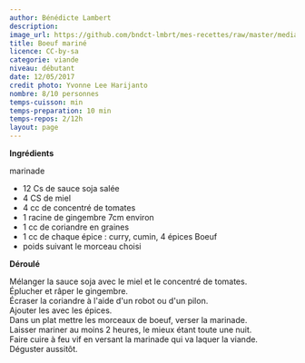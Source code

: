 ```yaml
---
author: Bénédicte Lambert
description: 
image_url: https://github.com/bndct-lmbrt/mes-recettes/raw/master/medias/boeuf-marine.jpg
title: Boeuf mariné
licence: CC-by-sa
categorie: viande
niveau: débutant
date: 12/05/2017
credit photo: Yvonne Lee Harijanto
nombre: 8/10 personnes
temps-cuisson: min
temps-preparation: 10 min
temps-repos: 2/12h
layout: page
---
```


**Ingrédients**

marinade  
* 12 Cs de sauce soja salée
* 4 CS de miel
* 4 cc de concentré de tomates
* 1 racine de gingembre 7cm environ
* 1 cc de coriandre en graines 
* 1 cc de chaque épice : curry, cumin, 4 épices
Boeuf  
* poids suivant le morceau choisi

**Déroulé**

Mélanger la sauce soja avec le miel et le concentré de tomates.  
Éplucher et râper le gingembre.  
Écraser la coriandre à l'aide d'un robot ou d'un pilon.  
Ajouter les avec les épices.   
Dans un plat mettre les morceaux de boeuf, verser la marinade.  
Laisser mariner au moins 2 heures, le mieux étant toute une nuit.  
Faire cuire à feu vif en versant la marinade qui va laquer la viande.  
Déguster aussitôt.